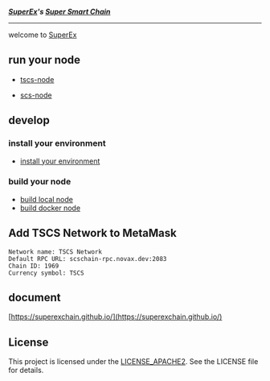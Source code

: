 ***[SuperEx](https://www.superex.com/)'s [Super Smart Chain](https://scschain.com/)***

---
welcome to [SuperEx](https://www.superex.com/)

## run your node
- [tscs-node](./docs/run-testnet-node.md)

- [scs-node](./docs/run-mainnet-node.md)

## develop
### install your environment
- [install your environment](./docs/install-environment.md)

### build your node

- [build local node](./docs/build-node-local.md)
- [build docker node](./docs/build-node-docker.md)

## Add TSCS Network to MetaMask
```
Network name: TSCS Network
Default RPC URL: scschain-rpc.novax.dev:2083
Chain ID: 1969
Currency symbol: TSCS
```

## document

[https://superexchain.github.io/](https://superexchain.github.io/)


## License
This project is licensed under the [LICENSE_APACHE2](./LICENSE_APACHE2). See the LICENSE file for details.

